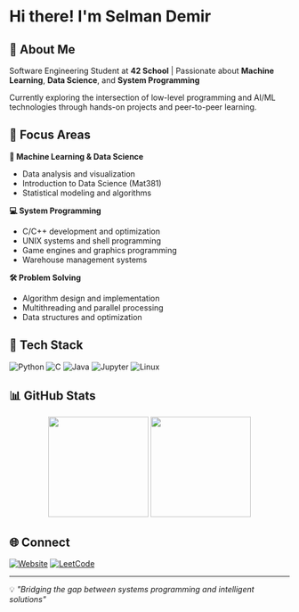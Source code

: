 # Hi there! I'm Selman Demir

## 🚀 About Me

Software Engineering Student at **42 School** | Passionate about **Machine Learning**, **Data Science**, and **System Programming**

Currently exploring the intersection of low-level programming and AI/ML technologies through hands-on projects and peer-to-peer learning.

## 🎯 Focus Areas

**🤖 Machine Learning & Data Science**
- Data analysis and visualization
- Introduction to Data Science (Mat381)
- Statistical modeling and algorithms

**💻 System Programming**
- C/C++ development and optimization
- UNIX systems and shell programming
- Game engines and graphics programming
- Warehouse management systems

**🛠️ Problem Solving**
- Algorithm design and implementation
- Multithreading and parallel processing
- Data structures and optimization

## 🔧 Tech Stack

![Python](https://img.shields.io/badge/Python-3776AB?style=for-the-badge&logo=python&logoColor=white)
![C](https://img.shields.io/badge/C-00599C?style=for-the-badge&logo=c&logoColor=white)
![Java](https://img.shields.io/badge/Java-ED8B00?style=for-the-badge&logo=java&logoColor=white)
![Jupyter](https://img.shields.io/badge/Jupyter-F37626?style=for-the-badge&logo=jupyter&logoColor=white)
![Linux](https://img.shields.io/badge/Linux-FCC624?style=for-the-badge&logo=linux&logoColor=black)

## 📊 GitHub Stats

<div align="center">
  <img src="https://github-readme-stats.vercel.app/api?username=selmand42&show_icons=true&theme=vision-friendly-dark&hide_border=true&include_all_commits=true&count_private=true" height="180" />
  <img src="https://github-readme-stats.vercel.app/api/top-langs/?username=selmand42&layout=compact&theme=vision-friendly-dark&hide_border=true&include_all_commits=true&count_private=true&hide=jupyter%20notebook,html,css,makefile&langs_count=6" height="180" />
</div>

## 🌐 Connect

[![Website](https://img.shields.io/badge/selmandemir.com-0077B5?style=for-the-badge&logo=internet-explorer&logoColor=white)](https://selmandemir.com)
[![LeetCode](https://img.shields.io/badge/LeetCode-FFA116?style=for-the-badge&logo=leetcode&logoColor=black)](https://leetcode.com/selmand42)

---
💡 *"Bridging the gap between systems programming and intelligent solutions"*

